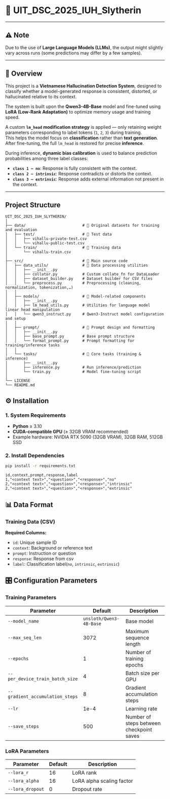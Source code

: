 # 🐍 UIT_DSC_2025_IUH_Slytherin

---

## ⚠️ Note
Due to the use of **Large Language Models (LLMs)**, the output might slightly vary across runs (some predictions may differ by a few samples).

---

## 🧠 Overview

This project is a **Vietnamese Hallucination Detection System**, designed to classify whether a model-generated response is consistent, distorted, or hallucinated relative to its context.

The system is built upon the **Qwen3-4B-Base** model and fine-tuned using **LoRA (Low-Rank Adaptation)** to optimize memory usage and training speed.

A custom **`lm_head` modification strategy** is applied — only retaining weight parameters corresponding to label tokens (`1`, `2`, `3`) during training.  
This helps the model focus on **classification** rather than **text generation**.  
After fine-tuning, the full `lm_head` is restored for precise **inference**.

During inference, **dynamic bias calibration** is used to balance prediction probabilities among three label classes:

- **`class 1 – no`**: Response is fully consistent with the context.  
- **`class 2 – intrinsic`**: Response contradicts or distorts the context.  
- **`class 3 – extrinsic`**: Response adds external information not present in the context.

---

## Project Structure
```
UIT_DSC_2025_IUH_SLYTHERIN/
│
├── data/                         # 📂 Original datasets for training and evaluation
│   ├── test/                     # 📁 Test data
│   │   ├── vihallu-private-test.csv
│   │   └── vihallu-public-test.csv
│   └── train/                    # 📁 Training data
│       └── vihallu-train.csv
│
├── src/                          # 📂 Main source code
│   ├── data_utils/               # 🧩 Data processing utilities
│   │   ├── __init__.py
│   │   ├── collator.py           # Custom collate_fn for DataLoader
│   │   ├── dataset_builder.py    # Dataset builder for CSV files
│   │   └── preprocess.py         # Preprocessing (cleaning, normalization, tokenization,…)
│   │
│   ├── models/                   # 🧠 Model-related components
│   │   ├── __init__.py
│   │   ├── lm_head_utils.py      # Utilities for language model linear head manipulation
│   │   └── qwen3_instruct.py     # Qwen3-Instruct model configuration and setup
│   │
│   ├── prompt/                   # 💬 Prompt design and formatting
│   │   ├── __init__.py
│   │   ├── base_prompt.py        # Base prompt structure
│   │   └── format_prompt.py      # Prompt formatting for training/inference tasks
│   │
│   └── tasks/                    # 🚀 Core tasks (training & inference)
│       ├── __init__.py
│       ├── inference.py          # Run inference/prediction
│       └── train.py              # Model fine-tuning script
│
└── LICENSE
└── README.md
```

## ⚙️ Installation

### 1. System Requirements

- **Python** ≥ 3.10  
- **CUDA-compatible GPU** (≥ 32GB VRAM recommended)  
- Example hardware: NVIDIA RTX 5090 (32GB VRAM), 32GB RAM, 512GB SSD

### 2. Install Dependencies

```bash
pip install -r requirements.txt
```

```csv
id,context,prompt,response,label
1,"<context text>","<question>","<response>","no"
2,"<context text>","<question>","<response>","intrinsic"
2,"<context text>","<question>","<response>","extrinsic"
```
## 📊 Data Format

### Training Data (CSV)

**Required Columns:**
- `id`: Unique sample ID
- `context`: Background or reference text
- `prompt`: Instruction or question
- `response`: Response from csv
- `label`: Classification label(`no`, `intrinsic`, `extrinsic`)

## 🎛️ Configuration Parameters

### Training Parameters
| Parameter | Default | Description |
|-----------|----------|-------------|
| `--model_name` | `unsloth/Qwen3-4B-Base` | Base model |
| `--max_seq_len` | 3072 | Maximum sequence length |
| `--epochs` | 1 | Number of training epochs |
| `--per_device_train_batch_size` | 4 | Batch size per GPU |
| `--gradient_accumulation_steps` | 8 | Gradient accumulation steps |
| `--lr` | 1e-4 | Learning rate |
| `--save_steps` | 500 | Number of steps between checkpoint saves |

### LoRA Parameters

| Parameter | Default | Description |
|-----------|----------|-------------|
| `--lora_r` | 16 | LoRA rank |
| `--lora_alpha` | 16 | LoRA alpha scaling factor |
| `--lora_dropout` | 0 | Dropout rate |
